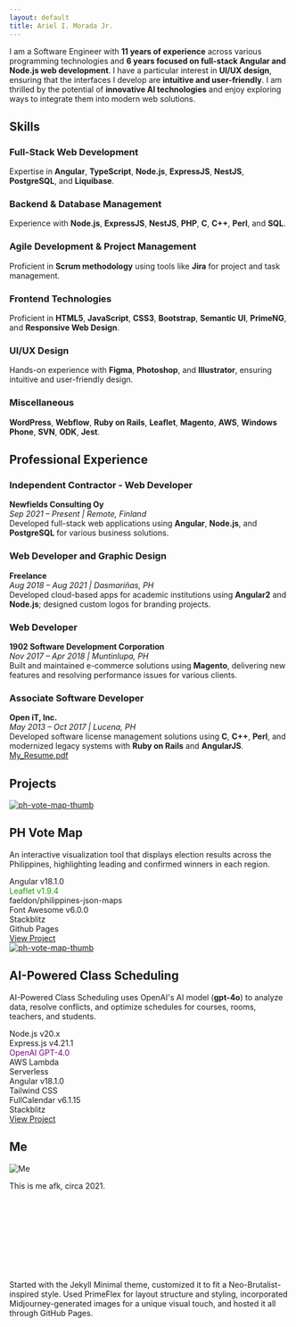 ```yaml
---
layout: default
title: Ariel I. Morada Jr.
---
```


<!---
# **Ariel I. Morada Jr.**
Manila, Philippines
[aimoradajr9@gmail.com](mailto:aimoradajr9@gmail.com)
[linkedin.com/in/aimoradajr](https://linkedin.com/in/aimoradajr)
+639271561552
-->

<!-- ABOUT -->
<!-- <h2 class="font-bold text-black-alpha-90">About</h2> -->
<p id="about" class="text-sm font-normal mt-2">
  I am a Software Engineer with <strong>11 years of experience</strong> across various programming technologies and <strong>6 years focused on full-stack Angular and Node.js web development</strong>. I have a particular interest in <strong>UI/UX design</strong>, ensuring that the interfaces I develop are <strong>intuitive and user-friendly</strong>. I am thrilled by the potential of <strong>innovative AI technologies</strong> and enjoy exploring ways to integrate them into modern web solutions.
</p>

<!-- SKILLS -->
<h2 id="skills" class="mt-5 font-bold text-black-alpha-90 sm:text-center md:text-left">Skills</h2>

<div class="grid">
    <div class="col-4 mb-3 sm:col-6 md:col-4 md:mb-1 lg:col-4">
		<div class="am-card h-full relative">
			<!-- Tech Logos -->
			<!-- <div class="tech-logos">
				<img src="assets/images/tech/angular-logo.png" alt="Angular" class="tech-logo">
				<img src="assets/images/tech/angular-logo.png" alt="Angular" class="tech-logo">
				<img src="assets/images/tech/angular-logo.png" alt="Angular" class="tech-logo">
				<img src="assets/images/tech/angular-logo.png" alt="Angular" class="tech-logo">
				<img src="assets/images/tech/angular-logo.png" alt="Angular" class="tech-logo">
			</div> -->
			<!-- <div class="card-thumbnail">
				<img src="assets/images/skills-full-stack.png" loading="lazy" alt="Full-Stack" class="card-thumbnail-img" />
			</div> -->
			<div class="card-content">
				<h3 class="mt-2 mb-3">Full-Stack Web Development</h3>
				<p>Expertise in <strong>Angular</strong>, <strong>TypeScript</strong>, <strong>Node.js</strong>, <strong>ExpressJS</strong>, <strong>NestJS</strong>, <strong>PostgreSQL</strong>, and <strong>Liquibase</strong>.</p>
			</div>
		</div>
	</div>
    <div class="col-4 mb-3 sm:col-6 md:col-4 md:mb-1 lg:col-4">
		<div class="am-card h-full bg-white">
			<!-- <div class="card-thumbnail">
				<img src="assets/images/skills-backend.png" loading="lazy" alt="Backend" class="card-thumbnail-img" />
			</div> -->
			<div class="card-content">
				<h3 class="mt-2 mb-3">Backend & Database Management</h3>
				<p>Experience with <strong>Node.js</strong>, <strong>ExpressJS</strong>, <strong>NestJS</strong>, <strong>PHP</strong>, <strong>C</strong>, <strong><span style="white-space: nowrap;">C++</span></strong>, <strong>Perl</strong>, and <strong>SQL</strong>.
				<!-- Skilled in version control using <strong>Git</strong> and platforms like <strong>GitHub</strong> and <strong>Bitbucket</strong>. -->
			</p>
			</div>
		</div>
	</div>
    <div class="col-4 mb-3 sm:col-6 md:col-4 md:mb-1 lg:col-4">
		<div class="am-card h-full bg-white">
			<!-- <div class="card-thumbnail">
				<img src="assets/images/skills-agile.png" loading="lazy" alt="Agile" class="card-thumbnail-img" />
			</div> -->
			<div class="card-content">
				<h3 class="mt-2 mb-3">Agile Development & Project Management</h3>
				<p>Proficient in <strong>Scrum methodology</strong> using tools like <strong>Jira</strong> for project and task management.</p>
			</div>
		</div>
	</div>
    <div class="col-4 mb-3 sm:col-6 md:col-4 md:mb-1 lg:col-4">
		<div class="am-card h-full bg-white">
			<!-- <div class="card-thumbnail">
				<img src="assets/images/skills-frontend.png" loading="lazy" alt="Frontend" class="card-thumbnail-img" />
			</div> -->
			<div class="card-content">
				<h3 class="mt-2 mb-3">Frontend Technologies</h3>
				<p>Proficient in <strong>HTML5</strong>, <strong>JavaScript</strong>, <strong>CSS3</strong>, <strong>Bootstrap</strong>, <strong>Semantic UI</strong>, <strong>PrimeNG</strong>, and <strong>Responsive Web Design</strong>.</p>
			</div>
		</div>
	</div>
    <div class="col-4 mb-3 sm:col-6 md:col-4 md:mb-1 lg:col-4">
		<div class="am-card h-full bg-white">
			<!-- <div class="card-thumbnail">
				<img src="assets/images/skills-uiux.png" loading="lazy" alt="UI/UX" class="card-thumbnail-img" />
			</div> -->
			<div class="card-content">
				<h3 class="mt-2 mb-3">UI/UX Design</h3>
				<p>Hands-on experience with <strong>Figma</strong>, <strong>Photoshop</strong>, and <strong>Illustrator</strong>, ensuring intuitive and user-friendly design.</p>
			</div>
		</div>
	</div>
    <div class="col-4 mb-3 sm:col-6 md:col-4 md:mb-1 lg:col-4">
		<div class="am-card h-full bg-white">
			<!-- <div class="card-thumbnail">
				<img src="assets/images/skills-misc.png" loading="lazy" alt="Misc" class="card-thumbnail-img" />
			</div> -->
			<div class="card-content">
				<h3 class="mt-2 mb-3">Miscellaneous</h3>
				<p><strong>WordPress</strong>, <strong>Webflow</strong>, <strong>Ruby on Rails</strong>, <strong>Leaflet</strong>, <strong>Magento</strong>, <strong>AWS</strong>, <strong>Windows Phone</strong>, <strong>SVN</strong>, <strong>ODK</strong>, <strong>Jest</strong>.</p>
			</div>
		</div>
	</div>
</div>

<!-- PROFESSIONAL EXPERIENCE -->
<h2 id="professional-experience" class="mt-4 font-bold text-black-alpha-90 sm:text-center md:text-left">Professional Experience</h2>

<div class="grid">
	<div class="col-12">
		<div class="am-card w-full bg-white mt-0">
			<div class="card-content">
				<h3>Independent Contractor - Web Developer</h3>
				<strong>Newfields Consulting Oy</strong><br>
				<em>Sep 2021 – Present | Remote, Finland</em><br>
				Developed full-stack web applications using <strong>Angular</strong>, <strong>Node.js</strong>, and <strong>PostgreSQL</strong> for various business solutions.
			</div>
		</div>
	</div>
	<div class="col-12">
		<div class="am-card w-full bg-white mt-0">
			<div class="card-content">
				<h3>Web Developer and Graphic Design</h3>
				<strong>Freelance</strong><br>
				<em>Aug 2018 – Aug 2021 | Dasmariñas, PH</em><br>
				Developed cloud-based apps for academic institutions using <strong>Angular2</strong> and <strong>Node.js</strong>; designed custom logos for branding projects.
			</div>
		</div>
	</div>
	<div class="col-12">
		<div class="am-card w-full bg-white mt-0">
			<div class="card-content">
				<h3>Web Developer</h3>
				<strong>1902 Software Development Corporation</strong><br>
				<em>Nov 2017 – Apr 2018 | Muntinlupa, PH</em><br>
				Built and maintained e-commerce solutions using <strong>Magento</strong>, delivering new features and resolving performance issues for various clients.
			</div>
		</div>
	</div>
	<div class="col-12">
		<div class="am-card w-full bg-white mt-0">
			<div class="card-content">
				<h3>Associate Software Developer</h3>
				<strong>Open iT, Inc.</strong><br>
				<em>May 2013 – Oct 2017 | Lucena, PH</em><br>
				Developed software license management solutions using <strong>C</strong>, <strong>C++</strong>, <strong>Perl</strong>, and modernized legacy systems with <strong>Ruby on Rails</strong> and <strong>AngularJS</strong>.
			</div>
		</div>
	</div>
	<div class="col-12">
		<a href="assets/files/Ariel-I-Morada-Jr-Resume-2024.pdf" target="_blank" class="neo-brutal-button border-round-lg p-3 py-2 w-min p-1 flex align-items-center bg-white hover-email">
			<i class="fas fa-download"></i>
			<span class="ml-2">My_Resume.pdf</span>
		</a>
	</div>
</div>

<!-- PROJECTS -->
<h2 id="projects" class="mt-4 font-bold text-black-alpha-90 sm:text-center md:text-left">Projects</h2>

<div class="grid projects-grid">
	<div class="col-12">
		<div class="am-card-horizontal w-full bg-white mt-0">
			<div class="card-thumbnail">
				<div class="project-image-container">
					<!-- <img src="assets/images/projects/ph-vote-map-thumb.png" alt="ph-vote-map-thumb"> -->
					<!-- <img src="assets/images/projects/ph_vote_map.gif" alt="ph-vote-map-thumb"> -->
					<a href="assets/images/projects/ph_vote_map.gif" class="popup-link">
						<img src="assets/images/projects/ph-vote-map-thumb.png" alt="ph-vote-map-thumb">
					</a>
				</div>
			</div>
    		<div class="card-content flex flex-column">
    			<h2 class="mt-2 mb-1">PH Vote Map</h2>
    			<p class="text-xs">An interactive visualization tool that displays election results across the Philippines, highlighting leading and confirmed winners in each region.</p>
    			<div class="pt-3">
    				<div class="am-tech-tag">Angular v18.1.0</div>
    				<div class="am-tech-tag" style="color: #199900; border-color: #199900">Leaflet v1.9.4</div>
    				<div class="am-tech-tag">faeldon/philippines-json-maps</div><!-- @github -->
    				<div class="am-tech-tag-sub">Font Awesome v6.0.0</div>
    				<div class="am-tech-tag-sub">Stackblitz</div>
    				<div class="am-tech-tag-sub">Github Pages</div>
    			</div>
    			<div class="mb-2 mt-auto">
    				<a href="https://aimoradajr.xyz/ph-vote-map/" target="_blank" class="neo-brutal-button mt-auto border-round-lg px-2 py-1 w-min flex align-items-center bg-white hover-email white-space-nowrap">
    					<span class="mr-2 text-sm">View Project</span>
    					<i class="fas fa-external-link-alt"></i>
    				</a>
					<!-- <span>last updated: </span> -->
    			</div>
    		</div>
    	</div>
    </div><div class="col-12">
    	<div class="am-card-horizontal w-full bg-white mt-0">
    		<div class="card-thumbnail">
    			<div class="project-image-container">
    				<!-- <img src="assets/images/projects/ai-scheduling-thumb.png" alt="ai-scheduling-thumb"> -->
					<!-- <img src="assets/images/projects/ai_scheduling.gif" alt="ph-vote-map-thumb"> -->
					<a href="assets/images/projects/ai_scheduling.gif" class="popup-link">
						<img src="assets/images/projects/ai-scheduling-thumb.png" alt="ph-vote-map-thumb">
					</a>
    			</div>
    		</div>
    		<div class="card-content flex flex-column">
    			<h2 class="mt-2 mb-1">AI-Powered Class Scheduling</h2>
    			<p class="text-xs">AI-Powered Class Scheduling uses OpenAI's AI model (<strong>gpt-4o</strong>) to analyze data, resolve conflicts, and optimize schedules for courses, rooms, teachers, and students.</p>
    			<div class="pt-3">
					<!-- backend -->
    				<div class="am-tech-tag">Node.js v20.x</div>
    				<div class="am-tech-tag">Express.js v4.21.1</div>
    				<div class="am-tech-tag" style="color: purple; border-color: purple">OpenAI GPT-4.0</div>
    				<div class="am-tech-tag">AWS Lambda</div>
    				<div class="am-tech-tag" title="Serverless Framework">Serverless</div>
					<div class="border-top-2 mx-3 mt-1 mb-2 border-gray-400"></div>
					<!-- frontend -->
    				<div class="am-tech-tag">Angular v18.1.0</div>
    				<div class="am-tech-tag">Tailwind CSS</div>
    				<div class="am-tech-tag">FullCalendar v6.1.15</div>
    				<div class="am-tech-tag-sub">Stackblitz</div>
    			</div>
    			<div class="mb-2 mt-auto">
    				<a href="https://stackblitz.com/edit/stackblitz-starters-6tidvq?file=src%2Fmain.html" target="_blank" class="neo-brutal-button mt-auto border-round-lg px-2 py-1 w-min flex align-items-center bg-white hover-email white-space-nowrap">
    					<span class="mr-2 text-sm">View Project</span>
    					<i class="fas fa-external-link-alt"></i>
    				</a>
    			</div>
    		</div>
    	</div>
    </div>
</div>

<!-- EDUCATION -->
<!-- <h2 class="font-bold text-black-alpha-90 sm:text-center md:text-left">Education</h2>

<div>
**Bachelor of Science in Computer Science (BSCS)**
*University of the Philippines Los Baños (UPLB)*
*2009 – 2013*
</div>
-->

<!-- ME -->
<h2 id="me" class="font-bold text-black-alpha-90 sm:mt-8 md:mt-5 sm:text-center md:text-left">Me</h2>

<div class="sm:text-center md:text-left">
	<img class="border-3 border-round-2xl w-4" src="/assets/images/ariel-photo.jpg" alt="Me" />
</div>

<p class="text-base font-normal mt-1 sm:text-center md:text-left">
This is me afk, circa 2021.
</p>

<!-- NOTES -->
<p class="text-xs font-normal text-700 sm:text-center md:text-left" style="margin-top: 10rem">
Started with the Jekyll Minimal theme, customized it to fit a Neo-Brutalist-inspired style. Used PrimeFlex for layout structure and styling, incorporated Midjourney-generated images for a unique visual touch, and hosted it all through GitHub Pages.
</p>

<script>
  $(document).ready(function() {
    $('.popup-link').magnificPopup({
      type: 'image',
      gallery: {
        enabled: true // Set to true to enable gallery mode
      }
    });
  });
</script>
